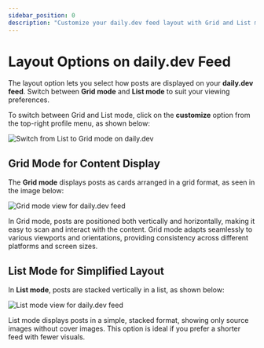 ```yaml
---
sidebar_position: 0
description: "Customize your daily.dev feed layout with Grid and List modes for an optimal reading experience across all devices."
---
```


# Layout Options on daily.dev Feed

The layout option lets you select how posts are displayed on your **daily.dev feed**. Switch between **Grid mode** and **List mode** to suit your viewing preferences.

To switch between Grid and List mode, click on the **customize** option from the top-right profile menu, as shown below:

![Switch from List to Grid mode on daily.dev](https://daily-now-res.cloudinary.com/image/upload/v1724400818/docs-v2/a57d8ba8-dbfb-4407-9759-fbf9dc1154a6.png)

## Grid Mode for Content Display

The **Grid mode** displays posts as cards arranged in a grid format, as seen in the image below:

![Grid mode view for daily.dev feed](https://daily-now-res.cloudinary.com/image/upload/v1724400852/docs-v2/a6b59df0-78b5-431a-8719-1efb654f9ef4.png)

In Grid mode, posts are positioned both vertically and horizontally, making it easy to scan and interact with the content. Grid mode adapts seamlessly to various viewports and orientations, providing consistency across different platforms and screen sizes.

## List Mode for Simplified Layout

In **List mode**, posts are stacked vertically in a list, as shown below:

![List mode view for daily.dev feed](https://daily-now-res.cloudinary.com/image/upload/v1724400878/docs-v2/5ff46522-dfc3-401b-9aff-12819a91f4c4.png)

List mode displays posts in a simple, stacked format, showing only source images without cover images. This option is ideal if you prefer a shorter feed with fewer visuals.
